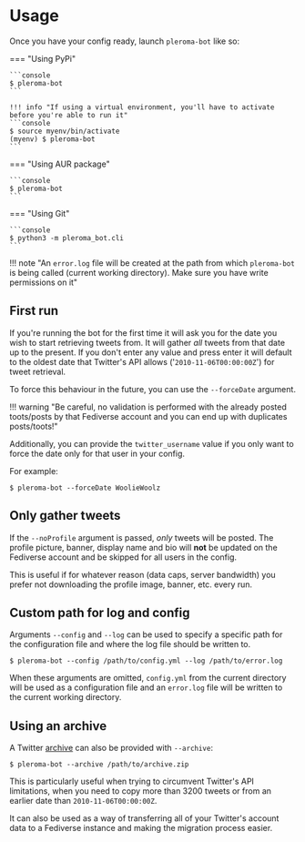 # Usage

Once you have your config ready, launch ```pleroma-bot``` like so:

=== "Using PyPi"

    ```console
    $ pleroma-bot
    ```

    !!! info "If using a virtual environment, you'll have to activate before you're able to run it"
    ```console
    $ source myenv/bin/activate
    (myenv) $ pleroma-bot
    ```

=== "Using AUR package"

    ```console
    $ pleroma-bot
    ```

=== "Using Git"

    ```console
    $ python3 -m pleroma_bot.cli
    ```

!!! note "An ```error.log``` file will be created at the path from which ```pleroma-bot``` is being called (current working directory). Make sure you have write permissions on it"

## First run

If you're running the bot for the first time it will ask you for the date you wish to start retrieving tweets from. It will gather *all* tweets from that date up to the present. 
If you don't enter any value and press enter it will default to the oldest date that Twitter's API allows ('```2010-11-06T00:00:00Z```') for tweet retrieval.

To force this behaviour in the future, you can use the ```--forceDate``` argument.

!!! warning "Be careful, no validation is performed with the already posted toots/posts by that Fediverse account and you can end up with duplicates posts/toots!"

Additionally, you can provide the ```twitter_username``` value if you only want to force the date only for that user in your config.

For example:

```console
$ pleroma-bot --forceDate WoolieWoolz
```

## Only gather tweets

If the ```--noProfile``` argument is passed, *only* tweets will be posted. The profile picture, banner, display name and bio will **not** be updated on the Fediverse account and be skipped for all users in the config. 

This is useful if for whatever reason (data caps, server bandwidth) you prefer not downloading the profile image, banner, etc. every run.

## Custom path for log and config

Arguments ```--config``` and ```--log``` can be used to specify a specific path for the configuration file and where the log file should be written to.

```console
$ pleroma-bot --config /path/to/config.yml --log /path/to/error.log
```

When these arguments are omitted, ```config.yml``` from the current directory will be used as a configuration file and an ```error.log``` file will be written to the current working directory.

## Using an archive

A Twitter [archive](https://twitter.com/settings/your_twitter_data) can also be provided with `--archive`:

```console
$ pleroma-bot --archive /path/to/archive.zip
```

This is particularly useful when trying to circumvent Twitter's API limitations, when you need to copy more than 3200 tweets or from an earlier date than `2010-11-06T00:00:00Z`.

It can also be used as a way of transferring all of your Twitter's account data to a Fediverse instance and making the migration process easier.